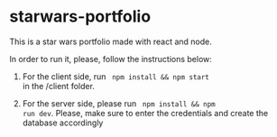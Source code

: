 # starwars-portfolio
This is a star wars portfolio made with react and node. 

In order to run it, please, follow the instructions below: 

1. For the client side, run <code> npm install && npm start </code> in the /client folder.

2. For the server side, please run <code> npm install && npm run dev</code>. Please, make sure to enter the credentials and create the database accordingly



